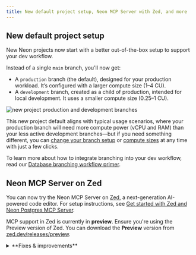 ```yaml
---
title: New default project setup, Neon MCP Server with Zed, and more
---
```


## New default project setup

New Neon projects now start with a better out-of-the-box setup to support your dev workflow.

Instead of a single `main` branch, you'll now get:

- A `production` branch (the default), designed for your production workload. It’s configured with a larger compute size (1–4 CU).
- A `development` branch, created as a child of production, intended for local development. It uses a smaller compute size (0.25–1 CU).

![new project production and development branches](/docs/relnotes/prod_dev_branches.png)

 This new project default aligns with typical usage scenarios, where your production branch will need more compute power (vCPU and RAM) than your less active development branches—but if you need something different, you can [change your branch setup](/docs/manage/branches) or [compute sizes](/docs/manage/endpoints#edit-a-compute) at any time with just a few clicks.
 
 To learn more about how to integrate branching into your dev workflow, read our [Database branching workflow primer](/docs/get-started-with-neon/workflow-primer).

## Neon MCP Server on Zed

You can now try the Neon MCP Server on [Zed](https://zed.dev/), a next-generation AI-powered code editor. For setup instructions, see [Get started with Zed and Neon Postgres MCP Server](https://neon.tech/guides/zed-mcp-neon).

MCP support in Zed is currently in **preview**. Ensure you're using the Preview version of Zed. You can download the **Preview** version from [zed.dev/releases/preview](https://zed.dev/releases/preview).

<details>

<summary>**Fixes & improvements**</summary>

- **Neon MCP Server**

  - The Neon MCP Server previously defaulted to the `neondb_owner` role when no Postgres role is provided, resulting in database access failures. It now uses the owner of the selected database instead. If a non-existent role is specified, the tool fails as expected.

    If no database name is provided, the server first looks for the Neon-created `neondb` database; if not found, it falls back to the first available database. 

- **Neon Console**

  - Updated plan descriptions on the **Billing** page to include [root branch](/docs/reference/glossary#root-branch) limits for each plan.
  - Added support for enabling HIPAA for existing Neon projects. Previously, HIPAA support could only be enabled for newly created Neon projects. Neon offers HIPAA compliance as part of our Business and Enterprise plans. For details, see [HIPAA Compliance](/docs/security/hipaa).
  - Added a warning to the **Edit compute** drawer in the Neon Console to inform users that changing compute size settings may briefly interrupt database connections.
  - The default AWS region for new projects created in the Neon Console is now `AWS US East 1 (N. Virginia)`, instead of `AWS US East 2 (Ohio)`.

- **Neon API**

  - Added a new [Create auth user](https://api-docs.neon.tech/reference/createneonauthnewuser) API. This API lets users of [Neon Auth](/docs/guides/neon-auth) create create new users in the `neon_auth.users_sync` table. Newly created users are automatically propagated to your auth project, whether Neon-managed or provider-owned.
  - Changed the default AWS region for new Neon projects created via the [Create project](https://api-docs.neon.tech/reference/createproject) API. If no `region_id` is specified, the default is now `aws-us-east-1` (N. Virginia), instead of `aws-us-east-2` (Ohio).
  - The `logical_size_bytes` quota in the [Create project](https://api-docs.neon.tech/reference/createproject) and [Update project](https://api-docs.neon.tech/reference/updateproject) APIs sets a storage limit for each branch. Previously, exceeding this limit prevented the branch's compute from starting. Now, computes can still start even when the quota is exceeded—only write operations are blocked. This allows users to delete data and bring usage back under the limit.

    The change applies automatically when setting a new `logical_size_bytes` value via the `Update project` API, or on the next compute restart for projects with a pre-existing quota.

- **Drizzle Studio update**

  - We updated the Drizzle Studio integration that powers the **Tables** page in the Neon Console to version 1.0.20. For the latest improvements and fixes, see the [Neon Drizzle Studio Integration Changelog](https://github.com/neondatabase/neon-drizzle-studio-changelog/blob/main/CHANGELOG.md).

- **Fixes**

  - Fixed an issue in the Neon Console where branches created by a deleted user account couldn't be accessed. Attempting to open the branch returned a "Request failed" error.
  - Resolved an issue on the Project Dashboard where RAM usage was incorrectly shown in GiB instead of GB.
  - Resolved an issue in the [Neon Postgres Previews Integration](/docs/guides/vercel-previews-integration) on Vercel where branches with child branches were incorrectly marked as obsolete. The [automatic branch detection](/docs/guides/vercel-previews-integration#automatic-deletion) logic now checks for child branches.
  - Fixed an issue in the [Native Vercel integration](/docs/guides/vercel-native-integration) where the wrong password was set in Vercel preview environment variables if the default branch was defined as a protected branch.
  

</details>
